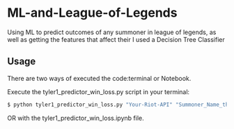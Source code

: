 # ML-and-League-of-Legends                                                      
Using ML to predict outcomes of any summoner in league of legends, as well as getting the features that affect their
I used a Decision Tree Classifier 

## Usage
There are two ways of executed the code:terminal or Notebook.

Execute the tyler1_predictor_win_loss.py script in your terminal:
```bash
$ python tyler1_predictor_win_loss.py "Your-Riot-API" "Summoner_Name_that_you_want_to_eval"
```
OR with the tyler1_predictor_win_loss.ipynb file.

